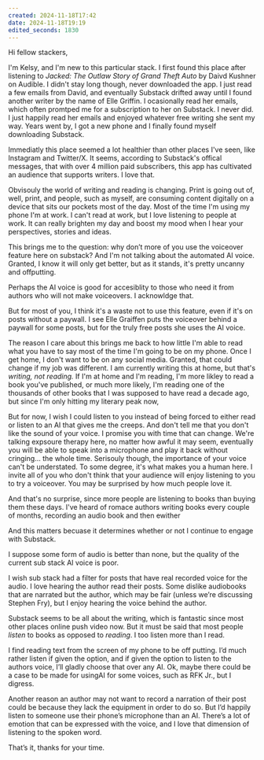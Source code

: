 ```yaml
---
created: 2024-11-18T17:42
date: 2024-11-18T19:19
edited_seconds: 1830
---
```

Hi fellow stackers,

I'm Kelsy, and I'm new to this particular stack. I first found this place after listening to _Jacked: The Outlaw Story of Grand Theft Auto_ by Daivd Kushner on Audible. I didn't stay long though, never downloaded the app. I just read a few emails from David, and eventually Substack drifted away until I found another writer by the name of Elle Griffin. I ocasionally read her emails, which often promtped me for a subscription to her on Substack. I never did. I just happily read her emails and enjoyed whatever free writing she sent my way. Years went by, I got a new phone and I finally found myself downloading Substack.

Immediatly this place seemed a lot healthier than other places I've seen, like Instagram and Twitter/X. It seems, according to Substack's offical messages, that with over 4 million paid subscribers, this app has cultivated an audience that supports writers. I love that. 

Obvisouly the world of writing and reading is changing. Print is going out of, well, print, and people, such as myself, are consuming content digitally on a device that sits our pockets most of the day. Most of the time I'm using my phone I'm at work. I can't read at work, but I love listening to people at work. It can really brighten my day and boost my mood when I hear your perspectives, stories and ideas.

This brings me to the question: why don’t more of you use the voiceover feature here on substack? And I'm not talking about the automated AI voice. Granted, I know it will only get better, but as it stands, it's pretty uncanny and offputting. 

Perhaps the AI voice is good for accesiblity to those who need it from authors who will not make voiceovers. I acknowldge that. 

But for most of you, I think it's a waste not to use this feature, even if it's on posts without a paywall. I see Elle Graiffen puts the voiceover behind a paywall for some posts, but for the truly free posts she uses the AI voice.

The reason I care about this brings me back to how little I'm able to read what you have to say most of the time I'm going to be on my phone. Once I get home, I don't want to be on any social media. Granted, that could change if my job was different. I am currently writing this at home, but that's _writing, not reading._ If I'm at home and I'm reading, I'm more likley to read a book you've published, or much more likely, I'm reading one of the thousands of other books that I was supposed to have read a decade ago, but since I'm only hitting my literary peak now, 

But for now, I wish I could listen to you instead of being forced to either read or listen to an AI that gives me the creeps. And don't tell me that you don't like the sound of your voice. I promise you with time that can change. We're talking expsoure therapy here, no matter how awful it may seem, eventually you will be able to speak into a microphone and play it back without cringing... the whole time. Serisouly though, the importance of your voice can't be understated. To some degree, it's what makes you a human here. I invite all of you who don't think that your audience will enjoy listening to you to try a voiceover. You may be surprised by how much people love it.

And that's no surprise, since more people are listening to books than buying them these days. I've heard of romace authors writing books every couple of months, recording an audio book and then ewither 

And this matters becuase it determines whether or not I continue to engage with Substack.

I suppose some form of audio is better than none, but the quality of the current sub stack AI voice is poor.

I wish sub stack had a filter for posts that have real recorded voice for the audio. I love hearing the author read their posts. Some dislike audiobooks that are narrated but the author, which may be fair (unless we’re discussing Stephen Fry), but I enjoy hearing the voice behind the author. 

Substack seems to be all about the writing, which is fantastic since most other places online push video now. But it must be said that most people *listen* to books as opposed to *reading*. I too listen more than I read. 

I find reading text from the screen of my phone to be off putting. I’d much rather listen if given the option, and if given the option to listen to the authors voice, I’ll gladly choose that over any AI. Ok, maybe there could be a case to be made for usingAI for some voices, such as RFK Jr., but I digress. 

Another reason an author may not want to record a narration of their post could be because they lack the equipment in order to do so. But I’d happily listen to someone use their phone’s microphone than an AI. There’s a lot of emotion that can be expressed with the voice, and I love that dimension of listening to the spoken word. 

That’s it, thanks for your time. 